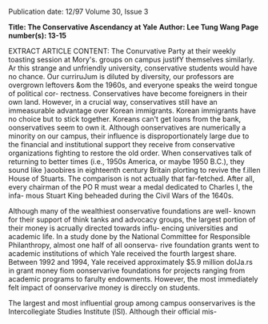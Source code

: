 Publication date: 12/97
Volume 30, Issue 3

**Title: The Conservative Ascendancy at Yale**
**Author: Lee Tung Wang**
**Page number(s): 13-15**

EXTRACT ARTICLE CONTENT:
The Conurvative Party at their weekly toasting session at Mory's. 
groups on campus justifY themselves similarly. Ar this strange and 
unfriendly university, conservative students would have no chance. Our 
curriruJum is diluted by diversity, our professors are overgrown leftovers 
&om the 1960s, and everyone speaks the weird tongue of political cor-
rectness. Conservatives have become foreigners in their own land. 
However, in a crucial way, conservatives still have an immeasurable 
advantage over Korean immigrants. Korean immigrants have no choice 
but to stick together. Koreans can't get loans from the bank, oonservatives 
seem to own it. Although oonservatives are numerically a minority on our 
campus, their influence is disproportionately large due to the financial 
and institutional support they receive from conservative organizations 
fighting to restore the old order. When conservatives talk of returning to 
better times (i.e., 1950s America, or maybe 1950 B.C.), they sound like 
}aoobires in eighteenth century Britain plorting to revive the f.illen House 
of Stuarts. The comparison is not actually that far-fetched. After all, every 
chairman of the PO R must wear a medal dedicated to Charles I, the infa-
mous Stuart King beheaded during the Civil Wars of the 1640s. 


Although many of the wealthiest oonservative foundations are well-
known for their support of think tanks and advocacy groups, the 
largest portion of their money is acrually directed towards influ-
encing universities and academic life. In a study done by the National 
Committee for Responsible Philanthropy, almost one half of all oonserva-
rive foundation grants went to academic institutions of which Yale 
received the fourth largest share. Between 1992 and 1994, Yale received 
approximately $5.9 million dolJa.rs in grant money fiom oonservarive 
foundations for projects ranging from academic programs to farulty 
endowments. However, the most immediately felt impact of oonservarive 
money is direccly on students. 

The largest and most influential group among campus oonservarives 
is the Intercollegiate Studies Institute (lSI). Although their official mis-